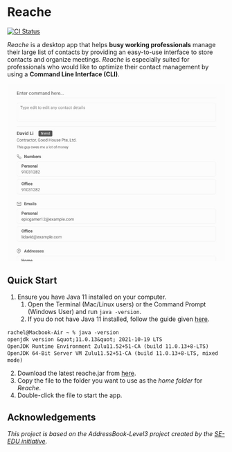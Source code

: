 # Reache
[![CI Status](https://github.com/AY2122S2-CS2103T-W12-4/tp/workflows/Java%20CI/badge.svg)](https://github.com/AY2122S2-CS2103T-W12-4/tp/actions)

_Reache_ is a desktop app that helps **busy working professionals** manage their large list of contacts by providing an easy-to-use interface to store contacts and organize meetings. _Reache_ is especially suited for professionals who would like to optimize their contact management by using a **Command Line Interface (CLI)**.

![Ui](docs/images/Ui.png)

## Quick Start

1. Ensure you have Java 11 installed on your computer.
    1. Open the Terminal (Mac/Linux users) or the Command Prompt (Windows User) and run `java -version`.
    2. If you do not have Java 11 installed, follow the guide given [here](https://java.com/en/download/help/download_options.html).

```
rachel@Macbook-Air ~ % java -version
openjdk version &quot;11.0.13&quot; 2021-10-19 LTS
OpenJDK Runtime Environment Zulu11.52+51-CA (build 11.0.13+8-LTS)
OpenJDK 64-Bit Server VM Zulu11.52+51-CA (build 11.0.13+8-LTS, mixed mode)
```

2. Download the latest reache.jar from [here](https://github.com/AY2122S2-CS2103T-W12-4/tp/releases).
3. Copy the file to the folder you want to use as the _home folder_ for _Reache_.
4. Double-click the file to start the app.

## Acknowledgements

_This project is based on the AddressBook-Level3 project created by the [SE-EDU initiative](https://se-education.org)._
